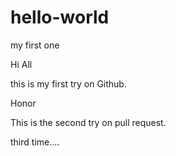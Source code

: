 # hello-world
my first one

Hi All

this is my first try on Github.

Honor


This is the second try on pull request.


third time....
